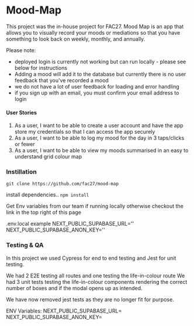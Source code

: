 # Mood-Map
This project was the in-house project for FAC27. 
Mood Map is an app that allows you to visually record your moods or mediations so that you have something to look back on weekly, monthly, and annually.

Please note:

- deployed login is currently not working but can run locally - please see below for instructions
- Adding a mood will add it to the database but currently there is no user feedback that you've recorded a mood
- we do not have a lot of user feedback for loading and error handling
- if you sign up with an email, you must confirm your email address to login

#### User Stories

1. As a user, I want to be able to create a user account and have the app store my credentials so that I can access the app securely
2. As a user, I want to be able to log my mood for the day in 3 taps/clicks or fewer
3. As a user, I want to be able to view my moods summarised in an easy to understand grid colour map

### Instillation

```git clone https://github.com/fac27/mood-map```

install dependencies..
```npm install```

Get Env variables from our team if running locally otherwise checkout the link in the top right of this page

.env.local example
NEXT_PUBLIC_SUPABASE_URL=''
NEXT_PUBLIC_SUPABASE_ANON_KEY=''

### Testing & QA

In this project we used Cypress for end to end testing and Jest for unit testing.

We had 2 E2E testing all routes and one testing the life-in-colour route
We had 3 unit tests testing the life-in-colour components rendering the correct number of boxes and if the modal opens up as intended.

We have now removed jest tests as they are no longer fit for purpose. 

ENV Variables: 
NEXT_PUBLIC_SUPABASE_URL=
NEXT_PUBLIC_SUPABASE_ANON_KEY=
